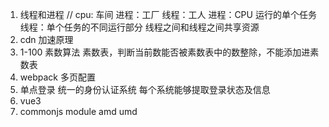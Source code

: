 1. 线程和进程
   // cpu: 车间 进程：工厂 线程：工人
   进程：CPU 运行的单个任务
   线程：单个任务的不同运行部分
   线程之间和线程之间共享资源
2. cdn 加速原理
3. 1-100 素数算法
   素数表，判断当前数能否被素数表中的数整除，不能添加进素数表
4. webpack 多页配置
5. 单点登录
   统一的身份认证系统
   每个系统能够提取登录状态及信息
6. vue3
7. commonjs module amd umd
